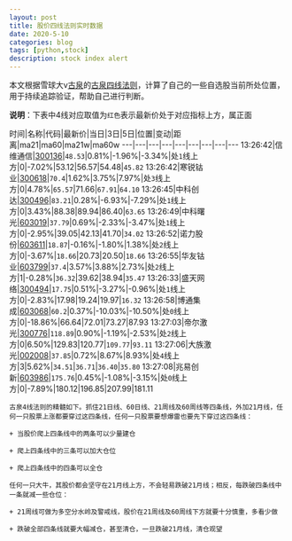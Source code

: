 ```yaml
---
layout: post
title: 股价四线法则实时数据
date: 2020-5-10
categories: blog
tags: [python,stock]
description: stock index alert
---
```



本文根据雪球大v[古泉](https://xueqiu.com/u/7148646888)的[古泉四线法则](https://xueqiu.com/7148646888/130498192)，计算了自己的一些自选股当前所处位置，用于持续追踪验证，帮助自己进行判断。

**说明**：下表中4线对应取值为`红色`表示最新价处于对应指标上方，属正面

时间|名称|代码|最新价|当日|3日|5日|位置|变动|距离|ma21|ma60|ma21w|ma60w
---|---|---|---|---|---|---|---|---
13:26:42|信维通信|[300136](https://xueqiu.com/S/SZ300136)|`48.53`|0.81%|-1.96%|-3.34%|处`1`线上方|0|-7.02%|53.12|56.57|54.48|`45.82`
13:26:42|寒锐钴业|[300618](https://xueqiu.com/S/SZ300618)|`70.4`|1.62%|3.75%|7.97%|处`3`线上方|0|4.78%|`65.57`|71.66|`67.91`|`64.10`
13:26:45|中科创达|[300496](https://xueqiu.com/S/SZ300496)|`83.21`|0.28%|-6.93%|-7.29%|处`1`线上方|0|3.43%|88.38|89.94|86.40|`63.65`
13:26:49|中科曙光|[603019](https://xueqiu.com/S/SH603019)|`37.79`|0.69%|-2.33%|-3.47%|处`1`线上方|0|-2.95%|39.05|42.13|41.70|`34.02`
13:26:52|诺力股份|[603611](https://xueqiu.com/S/SH603611)|`18.87`|-0.16%|-1.80%|1.38%|处`2`线上方|0|-3.67%|`18.66`|20.73|20.50|`18.66`
13:26:55|华友钴业|[603799](https://xueqiu.com/S/SH603799)|`37.4`|3.57%|3.88%|2.73%|处`2`线上方|1|-0.28%|`36.32`|39.62|38.94|`35.47`
13:26:33|盛天网络|[300494](https://xueqiu.com/S/SZ300494)|`17.75`|0.51%|-3.27%|-0.96%|处`1`线上方|0|-2.83%|17.98|19.24|19.97|`16.32`
13:26:58|博通集成|[603068](https://xueqiu.com/S/SH603068)|`60.2`|0.37%|-10.03%|-10.50%|处`0`线上方|0|-18.86%|66.64|72.01|73.27|87.93
13:27:03|帝尔激光|[300776](https://xueqiu.com/S/SZ300776)|`118.89`|0.90%|-1.19%|-2.53%|处`2`线上方|0|6.50%|129.83|120.77|`109.77`|`93.11`
13:27:06|大族激光|[002008](https://xueqiu.com/S/SZ002008)|`37.85`|0.72%|8.67%|8.93%|处`4`线上方|3|5.62%|`34.51`|`36.71`|`36.40`|`35.80`
13:27:08|兆易创新|[603986](https://xueqiu.com/S/SH603986)|`175.76`|0.45%|-1.08%|-3.15%|处`0`线上方|0|-7.89%|180.12|196.85|207.99|181.11

```
古泉4线法则的精髓如下。抓住21日线、60日线、21周线及60周线等四条线，外加21月线，任何一只股票上涨都要穿过这四条线，任何一只股票要想爆雷也要先下穿过这四条线：

+ 当股价爬上四条线中的两条可以少量建仓

+ 爬上四条线中的三条可以加大仓位

+ 爬上四条线中的四条可以全仓

任何一只大牛，其股价都会坚守在21月线上方，不会轻易跌破21月线；相反，每跌破四条线中一条就减一些仓位：

+ 21周线可做为多空分水岭及警戒线，股价在21周线及60周线下方就要十分慎重，多看少做

+ 跌破全部四条线就要大幅减仓，甚至清仓，一旦跌破21月线，清仓观望
```